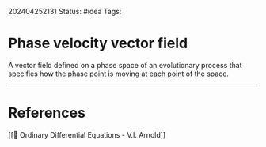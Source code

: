 202404252131
Status: #idea
Tags:

# Phase velocity vector field

A vector field defined on a phase space of an evolutionary process that specifies how the phase point is moving at each point of the space. 


___
# References
[[📕 Ordinary Differential Equations - V.I. Arnold]]